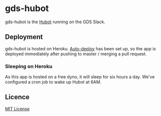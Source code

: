 # gds-hubot

gds-hubot is the [Hubot](https://hubot.github.com/) running on the GDS Slack.

## Deployment

gds-hubot is hosted on Heroku. [Auto-deploy](https://devcenter.heroku.com/articles/github-integration#automatic-deploys)
has been set up, so the app is deployed immediately after pushing to master /
merging a pull request.

### Sleeping on Heroku

As this app is hosted on a free dyno, it will sleep for six hours a day. We've
configured a cron job to wake up Hubot at 6AM.

## Licence

[MIT License](LICENCE)
